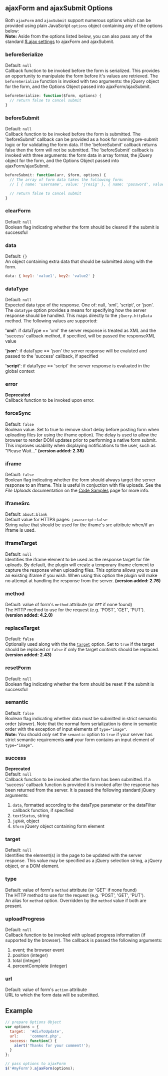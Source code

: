 ---
---

## ajaxForm and ajaxSubmit Options
Both `ajaxForm` and `ajaxSubmit` support numerous options which can be provided using plain JavaScript `options` object containing any of the options below:  
**Note:** Aside from the options listed below, you can also pass any of the standard [$.ajax settings](https://api.jquery.com/jQuery.ajax/#jQuery-ajax-settings) to ajaxForm and ajaxSubmit.


### beforeSerialize
Default: `null`  
Callback function to be invoked before the form is serialized. This provides an opportunity to manipulate the form before it's values are retrieved. The `beforeSerialize` function is invoked with two arguments: the jQuery object for the form, and the Options Object passed into ajaxForm/ajaxSubmit.

```javascript
beforeSerialize: function($form, options) {
  // return false to cancel submit
}
```


### beforeSubmit
Default: `null`  
Callback function to be invoked before the form is submitted. The 'beforeSubmit' callback can be provided as a hook for running pre-submit logic or for validating the form data. If the 'beforeSubmit' callback returns false then the form will not be submitted. The 'beforeSubmit' callback is invoked with three arguments: the form data in array format, the jQuery object for the form, and the Options Object passed into ajaxForm/ajaxSubmit.

```javascript
beforeSubmit: function(arr, $form, options) {
  // The array of form data takes the following form:
  // [ { name: 'username', value: 'jresig' }, { name: 'password', value: 'secret' } ]

  // return false to cancel submit
}
```


### clearForm
Default: `null`  
Boolean flag indicating whether the form should be cleared if the submit is successful


### data
Default: `{}`  
An object containing extra data that should be submitted along with the form.  

```javascript
data: { key1: 'value1', key2: 'value2' }
```


### dataType
Default: `null`  
Expected data type of the response. One of: null, 'xml', 'script', or 'json'. The `dataType` option provides a means for specifying how the server response should be handled. This maps directly to the `jQuery.httpData` method. The following values are supported:

**'xml'**: if dataType == 'xml' the server response is treated as XML and the 'success' callback method, if specified, will be passed the responseXML value

**'json'**: if dataType == 'json' the server response will be evaluted and passed to the 'success' callback, if specified

**'script'**: if dataType == 'script' the server response is evaluated in the global context


### error
**Deprecated**  
Callback function to be invoked upon error.


### forceSync
Default: `false`  
Boolean value. Set to true to remove short delay before posting form when uploading files (or using the iframe option). The delay is used to allow the browser to render DOM updates prior to performing a native form submit. This improves usability when displaying notifications to the user, such as "Please Wait…" **(version added: 2.38)**


### iframe
Default: `false`  
Boolean flag indicating whether the form should always target the server response to an iframe. This is useful in conjuction with file uploads. See the _File Uploads_ documentation on the [Code Samples](#code-samples) page for more info.


### iframeSrc
Default: `about:blank`  
Default value for HTTPS pages: `javascript:false`  
String value that should be used for the iframe's src attribute when/if an iframe is used.


### iframeTarget
Default: `null`  
Identifies the iframe element to be used as the response target for file uploads. By default, the plugin will create a temporary iframe element to capture the response when uploading files. This options allows you to use an existing iframe if you wish. When using this option the plugin will make no attempt at handling the response from the server. **(version added: 2.76)**


### method
Default: value of form's `method` attribute (or `GET` if none found)  
The HTTP method to use for the request (e.g. 'POST', 'GET', 'PUT'). **(version added: 4.2.0)**


### replaceTarget
Default: `false`  
Optionally used along with the the [`target`](#target) option. Set to `true` if the target should be replaced or `false` if only the target _contents_ should be replaced. **(version added: 2.43)**

### resetForm
Default: `null`  
Boolean flag indicating whether the form should be reset if the submit is successful


### semantic
Default: `false`  
Boolean flag indicating whether data must be submitted in strict semantic order (slower). Note that the normal form serialization is done in semantic order with the exception of input elements of `type="image"`.  
**Note:** You should _only_ set the `semantic` option to `true` if your server has strict semantic requirements **and** your form contains an input element of `type="image"`.


### success
**Deprecated**  
Default: `null`  
Callback function to be invoked after the form has been submitted. If a 'success' callback function is provided it is invoked after the response has been returned from the server. It is passed the following standard jQuery arguments:

1. `data`, formatted according to the dataType parameter or the dataFilter callback function, if specified
2. `textStatus`, string
3. `jqXHR`, object
4. `$form` jQuery object containing form element


### target
Default: `null`  
Identifies the element(s) in the page to be updated with the server response. This value may be specified as a jQuery selection string, a jQuery object, or a DOM element.


### type
Default: value of form's `method` attribute (or 'GET' if none found)  
The HTTP method to use for the request (e.g. 'POST', 'GET', 'PUT').  
An alias for `method` option. Overridden by the `method` value if both are present.


### uploadProgress
Default: `null`  
Callback function to be invoked with upload progress information (if supported by the browser). The callback is passed the following arguments:

1. event; the browser event
2. position (integer)
3. total (integer)
4. percentComplete (integer)


### url
Default: value of form's `action` attribute  
URL to which the form data will be submitted.


## Example
```javascript
// prepare Options Object
var options = {
  target:  '#divToUpdate',
  url:     'comment.php',
  success: function() {
    alert('Thanks for your comment!');
  }
};

// pass options to ajaxForm
$('#myForm').ajaxForm(options);
```
